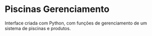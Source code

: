 # Piscinas Gerenciamento
 Interface criada com Python, com funções de gerenciamento de um sistema de piscinas e produtos.
